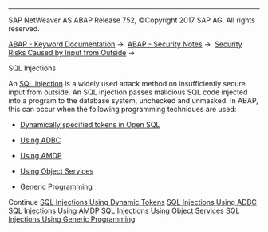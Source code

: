   

* * *

SAP NetWeaver AS ABAP Release 752, ©Copyright 2017 SAP AG. All rights reserved.

[ABAP - Keyword Documentation](https://help.sap.com/doc/abapdocu_752_index_htm/7.52/en-US/abenabap.htm) →  [ABAP - Security Notes](https://help.sap.com/doc/abapdocu_752_index_htm/7.52/en-US/abenabap_security.htm) →  [Security Risks Caused by Input from Outside](https://help.sap.com/doc/abapdocu_752_index_htm/7.52/en-US/abendynamic_programming_scrty.htm) → 

SQL Injections

An [SQL injection](https://help.sap.com/doc/abapdocu_752_index_htm/7.52/en-US/abensql_injection_glosry.htm "Glossary Entry") is a widely used attack method on insufficiently secure input from outside. An SQL injection passes malicious SQL code injected into a program to the database system, unchecked and unmasked. In ABAP, this can occur when the following programming techniques are used:

-   [Dynamically specified tokens in Open SQL](https://help.sap.com/doc/abapdocu_752_index_htm/7.52/en-US/abensql_inj_dyn_tokens_scrty.htm)

-   [Using ADBC](https://help.sap.com/doc/abapdocu_752_index_htm/7.52/en-US/abensql_inj_adbc_scrty.htm)

-   [Using AMDP](https://help.sap.com/doc/abapdocu_752_index_htm/7.52/en-US/abensql_inj_amdp_scrty.htm)

-   [Using Object Services](https://help.sap.com/doc/abapdocu_752_index_htm/7.52/en-US/abensql_inj_os_query_scrty.htm)

-   [Generic Programming](https://help.sap.com/doc/abapdocu_752_index_htm/7.52/en-US/abensql_inj_gen_prog_scrty.htm)

Continue
[SQL Injections Using Dynamic Tokens](https://help.sap.com/doc/abapdocu_752_index_htm/7.52/en-US/abensql_inj_dyn_tokens_scrty.htm)
[SQL Injections Using ADBC](https://help.sap.com/doc/abapdocu_752_index_htm/7.52/en-US/abensql_inj_adbc_scrty.htm)
[SQL Injections Using AMDP](https://help.sap.com/doc/abapdocu_752_index_htm/7.52/en-US/abensql_inj_amdp_scrty.htm)
[SQL Injections Using Object Services](https://help.sap.com/doc/abapdocu_752_index_htm/7.52/en-US/abensql_inj_os_query_scrty.htm)
[SQL Injections Using Generic Programming](https://help.sap.com/doc/abapdocu_752_index_htm/7.52/en-US/abensql_inj_gen_prog_scrty.htm)